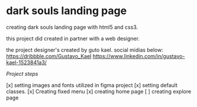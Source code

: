 # dark souls landing page

creating dark souls landing page with html5 and css3.

this project did created in partner with a web designer.

the project designer's created by guto kael. social midias below:
https://dribbble.com/Gustavo_Kael
https://www.linkedin.com/in/gustavo-kael-1523841a3/

_Project steps_

[x] setting images and fonts utilized in figma project
[x] setting default classes.
[x] Creating fixed menu
[x] creating home page
[ ] creating explore page
